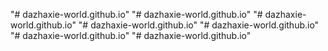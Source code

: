 "# dazhaxie-world.github.io" 
"# dazhaxie-world.github.io" 
"# dazhaxie-world.github.io" 
"# dazhaxie-world.github.io" 
"# dazhaxie-world.github.io" 
"# dazhaxie-world.github.io" 
"# dazhaxie-world.github.io" 
